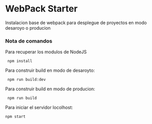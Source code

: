 # WebPack Starter

Instalacion base de webpack para desplegue de proyectos en modo desaroyo o producion

### Nota de comandos

Para recuperar los modulos de NodeJS

```
 npm install
```

Para construir build en modo de desaroyto:

```
 npm run build:dev
```

Para construir build en modo de producion:

```
 npm run build
```

Para iniciar el servidor locolhost:

```
npm start
```
